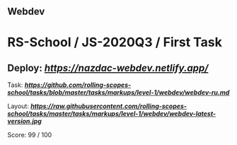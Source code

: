 ## Webdev

# RS-School / JS-2020Q3 / First Task

## Deploy:   ***https://nazdac-webdev.netlify.app/***


Task: ***https://github.com/rolling-scopes-school/tasks/blob/master/tasks/markups/level-1/webdev/webdev-ru.md***

Layout: ***https://raw.githubusercontent.com/rolling-scopes-school/tasks/master/tasks/markups/level-1/webdev/webdev-latest-version.jpg***

Score: 99 / 100

